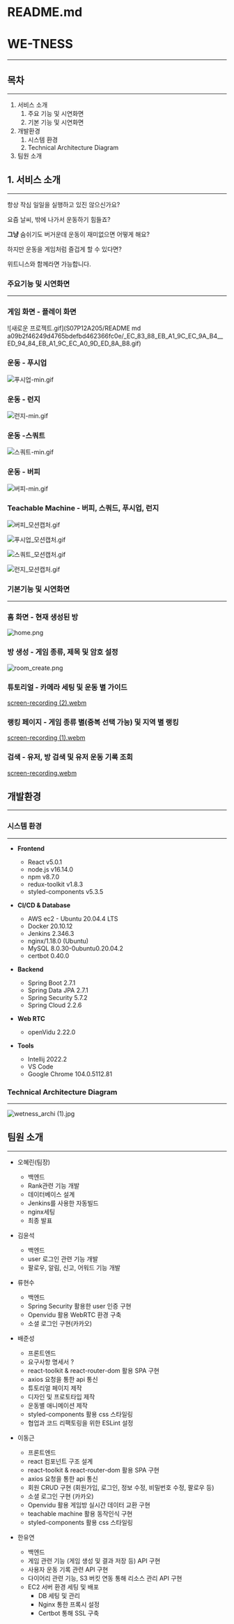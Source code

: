 # README.md

# **WE-TNESS**

---

## 목차

---

1. 서비스 소개
    1. 주요 기능 및 시연화면
    2. 기본 기능 및 시연화면
2. 개발환경
    1. 시스템 환경
    2. Technical Architecture Diagram
3. 팀원 소개

## 1. 서비스 소개

---

항상 작심 일일을 실행하고 있진 않으신가요?

요즘 날씨, 밖에 나가서 운동하기 힘들죠?

**그냥** 숨쉬기도 버거운데 운동이 재미없으면 어떻게 해요?

하지만 운동을 게임처럼 즐겁게 할 수 있다면?

위트니스와 함께라면 가능합니다. 

### 주요기능 및 시연화면

---

### 게임 화면 - 플레이 화면

![새로운 프로젝트.gif](S07P12A205/README md a09b2f46249d4765bdefbd462366fc0e/_EC_83_88_EB_A1_9C_EC_9A_B4__ED_94_84_EB_A1_9C_EC_A0_9D_ED_8A_B8.gif)

### 운동 - 푸시업

![푸시업-min.gif](README%20md%20a09b2f46249d4765bdefbd462366fc0e/%25ED%2591%25B8%25EC%258B%259C%25EC%2597%2585-min.gif)

### 운동 - 런지

![런지-min.gif](README%20md%20a09b2f46249d4765bdefbd462366fc0e/%25EB%259F%25B0%25EC%25A7%2580-min.gif)

### 운동 -스쿼트

![스쿼트-min.gif](README%20md%20a09b2f46249d4765bdefbd462366fc0e/%25EC%258A%25A4%25EC%25BF%25BC%25ED%258A%25B8-min.gif)

### 운동 - 버피

![버피-min.gif](README%20md%20a09b2f46249d4765bdefbd462366fc0e/%25EB%25B2%2584%25ED%2594%25BC-min.gif)

### Teachable Machine - 버피, 스쿼드, 푸시업, 런지

![버피_모션캡처.gif](README%20md%20a09b2f46249d4765bdefbd462366fc0e/%25EB%25B2%2584%25ED%2594%25BC_%25EB%25AA%25A8%25EC%2585%2598%25EC%25BA%25A1%25EC%25B2%2598.gif)

![푸시업_모션캡처.gif](README%20md%20a09b2f46249d4765bdefbd462366fc0e/%25ED%2591%25B8%25EC%258B%259C%25EC%2597%2585_%25EB%25AA%25A8%25EC%2585%2598%25EC%25BA%25A1%25EC%25B2%2598.gif)

![스쿼트_모션캡처.gif](README%20md%20a09b2f46249d4765bdefbd462366fc0e/%25EC%258A%25A4%25EC%25BF%25BC%25ED%258A%25B8_%25EB%25AA%25A8%25EC%2585%2598%25EC%25BA%25A1%25EC%25B2%2598.gif)

![런지_모션캡처.gif](README%20md%20a09b2f46249d4765bdefbd462366fc0e/%25EB%259F%25B0%25EC%25A7%2580_%25EB%25AA%25A8%25EC%2585%2598%25EC%25BA%25A1%25EC%25B2%2598.gif)

### 기본기능 및 시연화면

---

### 홈 화면 - 현재 생성된 방

![home.png](README%20md%20a09b2f46249d4765bdefbd462366fc0e/home.png)

### 방 생성 - 게임 종류, 제목 및 암호 설정

![room_create.png](README%20md%20a09b2f46249d4765bdefbd462366fc0e/room_create.png)

### 튜토리얼 - 카메라 세팅 및 운동 별 가이드

[screen-recording (2).webm](README%20md%20a09b2f46249d4765bdefbd462366fc0e/screen-recording_(2).webm)

### 랭킹 페이지 - 게임 종류 별(중복 선택 가능) 및 지역 별 랭킹

[screen-recording (1).webm](README%20md%20a09b2f46249d4765bdefbd462366fc0e/screen-recording_(1).webm)

### 검색 - 유저, 방 검색 및 유저 운동 기록 조회

[screen-recording.webm](README%20md%20a09b2f46249d4765bdefbd462366fc0e/screen-recording.webm)

## 개발환경

---

### 시스템 환경

---

- **Frontend**
    - React v5.0.1
    - node.js v16.14.0
    - npm v8.7.0
    - redux-toolkit v1.8.3
    - styled-components v5.3.5
    
- **CI/CD & Database**
    - AWS ec2 - Ubuntu 20.04.4 LTS
    - Docker 20.10.12
    - Jenkins 2.346.3
    - nginx/1.18.0 (Ubuntu)
    - MySQL 8.0.30-0ubuntu0.20.04.2
    - certbot 0.40.0

- **Backend**
    - Spring Boot 2.7.1
    - Spring Data JPA 2.7.1
    - Spring Security 5.7.2
    - Spring Cloud 2.2.6

- **Web RTC**
    - openVidu 2.22.0
    
- **Tools**
    - Intellij 2022.2
    - VS Code
    - Google Chrome 104.0.5112.81

### Technical Architecture Diagram

---

![wetness_archi (1).jpg](README%20md%20a09b2f46249d4765bdefbd462366fc0e/wetness_archi_(1).jpg)

## 팀원 소개

---

- 오혜린(팀장)
    - 백엔드
    - Rank관련 기능 개발
    - 데이터베이스 설계
    - Jenkins를 사용한 자동빌드
    - nginx세팅
    - 최종 발표
    
- 김윤석
    - 백엔드
    - user 로그인 관련 기능 개발
    - 팔로우, 알림, 신고, 어워드 기능 개발

- 류현수
    - 백엔드
    - Spring Security 활용한 user 인증 구현
    - Openvidu 활용 WebRTC 환경 구축
    - 소셜 로그인 구현(카카오)

- 배준성
    - 프론트엔드
    - 요구사항 명세서 ?
    - react-toolkit & react-router-dom 활용 SPA 구현
    - axios 요청을 통한 api 통신
    - 튜토리얼 페이지 제작
    - 디자인 및 프로토타입 제작
    - 운동별 애니메이션 제작
    - styled-components 활용 css 스타일링
    - 협업과 코드 리팩토링을 위한 ESLint 설정

- 이동근
    - 프론트엔드
    - react 컴포넌트 구조 설계
    - react-toolkit & react-router-dom 활용 SPA 구현
    - axios 요청을 통한 api 통신
    - 회원 CRUD 구현 (회원가입, 로그인, 정보 수정, 비밀번호 수정, 팔로우 등)
    - 소셜 로그인 구현 (카카오)
    - Openvidu 활용 게임방 실시간 데이터 교환 구현
    - teachable machine 활용 동작인식 구현
    - styled-components 활용 css 스타일링

- 한유연
    - 백엔드
    - 게임 관련 기능 (게임 생성 및 결과 저장 등) API 구현
    - 사용자 운동 기록 관련 API 구현
    - 다이어리 관련 기능, S3 버킷 연동 통해 리소스 관리 API 구현
    - EC2 서버 환경 세팅 및 배포
        - DB 세팅 및 관리
        - Nginx 통한 프록시 설정
        - Certbot 통해 SSL 구축
